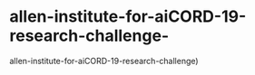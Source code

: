 # allen-institute-for-aiCORD-19-research-challenge-
allen-institute-for-aiCORD-19-research-challenge)
